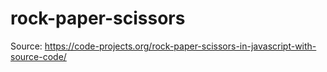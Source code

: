 # rock-paper-scissors

Source: https://code-projects.org/rock-paper-scissors-in-javascript-with-source-code/
